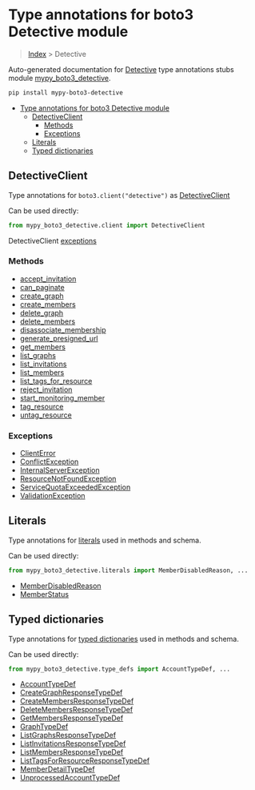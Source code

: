 # Type annotations for boto3 Detective module

> [Index](..) > Detective

Auto-generated documentation for
[Detective](https://boto3.amazonaws.com/v1/documentation/api/latest/reference/services/detective.html#Detective)
type annotations stubs module
[mypy_boto3_detective](https://pypi.org/project/mypy-boto3-detective/).

```bash
pip install mypy-boto3-detective
```

- [Type annotations for boto3 Detective module](#type-annotations-for-boto3-detective-module)
  - [DetectiveClient](#detectiveclient)
    - [Methods](#methods)
    - [Exceptions](#exceptions)
  - [Literals](#literals)
  - [Typed dictionaries](#typed-dictionaries)

## DetectiveClient

Type annotations for `boto3.client("detective")` as
[DetectiveClient](./client.md)

Can be used directly:

```python
from mypy_boto3_detective.client import DetectiveClient
```

DetectiveClient [exceptions](./client.md#exceptions)

### Methods

- [accept_invitation](./client.md#accept-invitation)
- [can_paginate](./client.md#can-paginate)
- [create_graph](./client.md#create-graph)
- [create_members](./client.md#create-members)
- [delete_graph](./client.md#delete-graph)
- [delete_members](./client.md#delete-members)
- [disassociate_membership](./client.md#disassociate-membership)
- [generate_presigned_url](./client.md#generate-presigned-url)
- [get_members](./client.md#get-members)
- [list_graphs](./client.md#list-graphs)
- [list_invitations](./client.md#list-invitations)
- [list_members](./client.md#list-members)
- [list_tags_for_resource](./client.md#list-tags-for-resource)
- [reject_invitation](./client.md#reject-invitation)
- [start_monitoring_member](./client.md#start-monitoring-member)
- [tag_resource](./client.md#tag-resource)
- [untag_resource](./client.md#untag-resource)

### Exceptions

- [ClientError](./client.md#clienterror)
- [ConflictException](./client.md#conflictexception)
- [InternalServerException](./client.md#internalserverexception)
- [ResourceNotFoundException](./client.md#resourcenotfoundexception)
- [ServiceQuotaExceededException](./client.md#servicequotaexceededexception)
- [ValidationException](./client.md#validationexception)

## Literals

Type annotations for [literals](./literals.md) used in methods and schema.

Can be used directly:

```python
from mypy_boto3_detective.literals import MemberDisabledReason, ...
```

- [MemberDisabledReason](./literals.md#memberdisabledreason)
- [MemberStatus](./literals.md#memberstatus)

## Typed dictionaries

Type annotations for [typed dictionaries](./type_defs.md) used in methods and
schema.

Can be used directly:

```python
from mypy_boto3_detective.type_defs import AccountTypeDef, ...
```

- [AccountTypeDef](./type_defs.md#accounttypedef)
- [CreateGraphResponseTypeDef](./type_defs.md#creategraphresponsetypedef)
- [CreateMembersResponseTypeDef](./type_defs.md#createmembersresponsetypedef)
- [DeleteMembersResponseTypeDef](./type_defs.md#deletemembersresponsetypedef)
- [GetMembersResponseTypeDef](./type_defs.md#getmembersresponsetypedef)
- [GraphTypeDef](./type_defs.md#graphtypedef)
- [ListGraphsResponseTypeDef](./type_defs.md#listgraphsresponsetypedef)
- [ListInvitationsResponseTypeDef](./type_defs.md#listinvitationsresponsetypedef)
- [ListMembersResponseTypeDef](./type_defs.md#listmembersresponsetypedef)
- [ListTagsForResourceResponseTypeDef](./type_defs.md#listtagsforresourceresponsetypedef)
- [MemberDetailTypeDef](./type_defs.md#memberdetailtypedef)
- [UnprocessedAccountTypeDef](./type_defs.md#unprocessedaccounttypedef)
